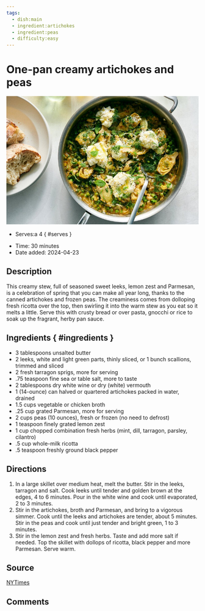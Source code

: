 ```yaml
---
tags:
  - dish:main
  - ingredient:artichokes
  - ingredient:peas
  - difficulty:easy
---
```

<!-- Tags can have colon, but no space around it -->

# One-pan creamy artichokes and peas

![Recipe picture](../images/27APPEREX-artichoke-fptv-master768.jpg)

<!-- Serves has to be a single number, no dashes, but text is allowed after the
number (e.g., 24 cookies) -->
- Serves:a 4
{ #serves }
<!-- Time is not parsed, so anything can be input here, and additional
values can be added (e.g., "active time", "cooking time", etc) -->
- Time: 30 minutes
- Date added: 2024-04-23

## Description

This creamy stew, full of seasoned sweet leeks, lemon zest and Parmesan, is a celebration of spring that you can make all year long, thanks to the canned artichokes and frozen peas. The creaminess comes from dolloping fresh ricotta over the top, then swirling it into the warm stew as you eat so it melts a little. Serve this with crusty bread or over pasta, gnocchi or rice to soak up the fragrant, herby pan sauce.

## Ingredients { #ingredients }

<!-- Decimals are allowed, fractions are not. For ranges, use only a single dash
and no spaces between the numbers. -->
- 3 tablespoons unsalted butter
- 2 leeks, white and light green parts, thinly sliced, or 1 bunch scallions, trimmed and sliced
- 2 fresh tarragon sprigs, more for serving
- .75 teaspoon fine sea or table salt, more to taste
- 2 tablespoons dry white wine or dry (white) vermouth
- 1 (14-ounce) can halved or quartered artichokes packed in water, drained
- 1.5 cups vegetable or chicken broth
- .25 cup grated Parmesan, more for serving
- 2 cups peas (10 ounces), fresh or frozen (no need to defrost)
- 1 teaspoon finely grated lemon zest
- 1 cup chopped combination fresh herbs (mint, dill, tarragon, parsley, cilantro)
- .5 cup whole-milk ricotta
- .5 teaspoon freshly ground black pepper

## Directions

<!-- If you have a direction that refers to a number of some ingredient, wrap
the number in asterisks and add `{.ingredient-num}` afterwards. For example,
write `Add 2 Tbsp oil to pan` as `Add *2*{.ingredient-num} to pan`. This allows
us to properly change the number when changing the serves value. -->
1. In a large skillet over medium heat, melt the butter. Stir in the leeks, tarragon and salt. Cook leeks until tender and golden brown at the edges, 4 to 6 minutes. Pour in the white wine and cook until evaporated, 2 to 3 minutes.
2. Stir in the artichokes, broth and Parmesan, and bring to a vigorous simmer. Cook until the leeks and artichokes are tender, about 5 minutes. Stir in the peas and cook until just tender and bright green, 1 to 3 minutes.
3. Stir in the lemon zest and fresh herbs. Taste and add more salt if needed. Top the skillet with dollops of ricotta, black pepper and more Parmesan. Serve warm.

## Source

[NYTimes](https://cooking.nytimes.com/recipes/1025231-one-pan-creamy-artichokes-and-peas)

## Comments
